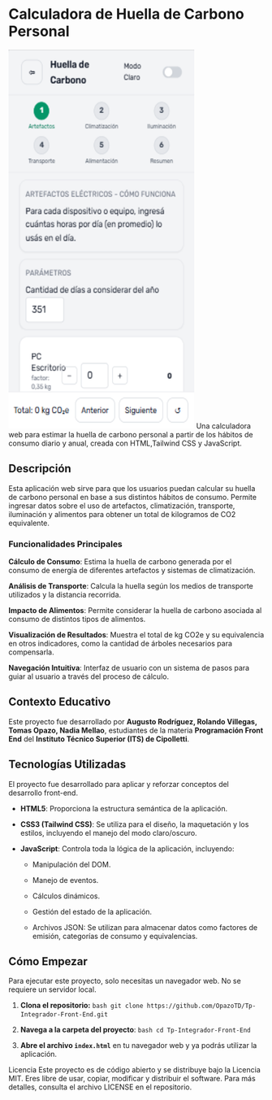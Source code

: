  # Calculadora de Huella de Carbono Personal

<img width="366" height="746" alt="image" src="./img/demo.jpg" />
Una calculadora web para estimar la huella de carbono personal a partir de los hábitos de consumo diario y anual, creada con HTML,Tailwind CSS y JavaScript.

## Descripción
Esta aplicación web sirve para que los usuarios puedan calcular su huella de carbono personal en base a sus distintos hábitos de consumo. Permite ingresar datos sobre el uso de artefactos, climatización, transporte, iluminación y alimentos para obtener un total de kilogramos de CO2 equivalente.

### Funcionalidades Principales
**Cálculo de Consumo**: Estima la huella de carbono generada por el consumo de energía de diferentes artefactos y sistemas de climatización.

**Análisis de Transporte**: Calcula la huella según los medios de transporte utilizados y la distancia recorrida.

**Impacto de Alimentos**: Permite considerar la huella de carbono asociada al consumo de distintos tipos de alimentos.

**Visualización de Resultados**: Muestra el total de kg CO2e y su equivalencia en otros indicadores, como la cantidad de árboles necesarios para compensarla.

**Navegación Intuitiva**: Interfaz de usuario con un sistema de pasos para guiar al usuario a través del proceso de cálculo.

## Contexto Educativo

Este proyecto fue desarrollado por **Augusto Rodríguez,
Rolando Villegas,
Tomas Opazo,
Nadia Mellao**, estudiantes de la materia **Programación Front End** del **Instituto Técnico Superior (ITS) de Cipolletti**.

## Tecnologías Utilizadas
El proyecto fue desarrollado para aplicar y reforzar conceptos del desarrollo front-end.

* **HTML5**: Proporciona la estructura semántica de la aplicación.

* **CSS3 (Tailwind CSS)**: Se utiliza para el diseño, la maquetación y los estilos, incluyendo el manejo del modo claro/oscuro.

* **JavaScript**: Controla toda la lógica de la aplicación, incluyendo:

    * Manipulación del DOM.

    * Manejo de eventos.

    * Cálculos dinámicos.

    * Gestión del estado de la aplicación.

    * Archivos JSON: Se utilizan para almacenar datos como factores de emisión, categorías de consumo y equivalencias.

## Cómo Empezar
Para ejecutar este proyecto, solo necesitas un navegador web. No se requiere un servidor local.

1.  **Clona el repositorio:**
    ```bash git clone https://github.com/OpazoTD/Tp-Integrador-Front-End.git```
2. **Navega a la carpeta del proyecto**:
```bash cd Tp-Integrador-Front-End ```

3.  **Abre el archivo `index.html`** en tu navegador web y ya podrás utilizar la aplicación.


Licencia
Este proyecto es de código abierto y se distribuye bajo la Licencia MIT. Eres libre de usar, copiar, modificar y distribuir el software. Para más detalles, consulta el archivo LICENSE en el repositorio.
